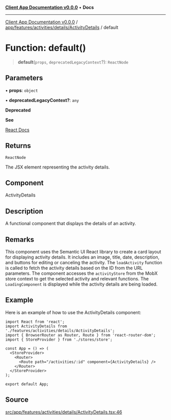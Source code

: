 [**Client App Documentation v0.0.0**](../../../../../../README.md) • **Docs**

***

[Client App Documentation v0.0.0](../../../../../../README.md) / [app/features/activities/details/ActivityDetails](../README.md) / default

# Function: default()

> **default**(`props`, `deprecatedLegacyContext`?): `ReactNode`

## Parameters

• **props**: `object`

• **deprecatedLegacyContext?**: `any`

**Deprecated**

**See**

[React Docs](https://legacy.reactjs.org/docs/legacy-context.html#referencing-context-in-lifecycle-methods)

## Returns

`ReactNode`

The JSX element representing the activity details.

## Component

ActivityDetails

## Description

A functional component that displays the details of an activity.

## Remarks

This component uses the Semantic UI React library to create a card layout for displaying activity details.
It includes an image, title, date, description, and buttons for editing or canceling the activity.
The `loadActivity` function is called to fetch the activity details based on the ID from the URL parameters.
The component accesses the `activityStore` from the MobX store context to get the selected activity and relevant functions.
The `LoadingComponent` is displayed while the activity details are being loaded.

## Example

Here is an example of how to use the ActivityDetails component:
```tsx
import React from 'react';
import ActivityDetails from './features/activities/details/ActivityDetails';
import { BrowserRouter as Router, Route } from 'react-router-dom';
import { StoreProvider } from './stores/store';

const App = () => (
  <StoreProvider>
    <Router>
      <Route path="/activities/:id" component={ActivityDetails} />
    </Router>
  </StoreProvider>
);

export default App;
```

## Source

[src/app/features/activities/details/ActivityDetails.tsx:46](https://github.com/jimmykurian/Reactivities/blob/25239b27572015f28b805cc64267cdbee9f4c7b1/client-app/src/app/features/activities/details/ActivityDetails.tsx#L46)

